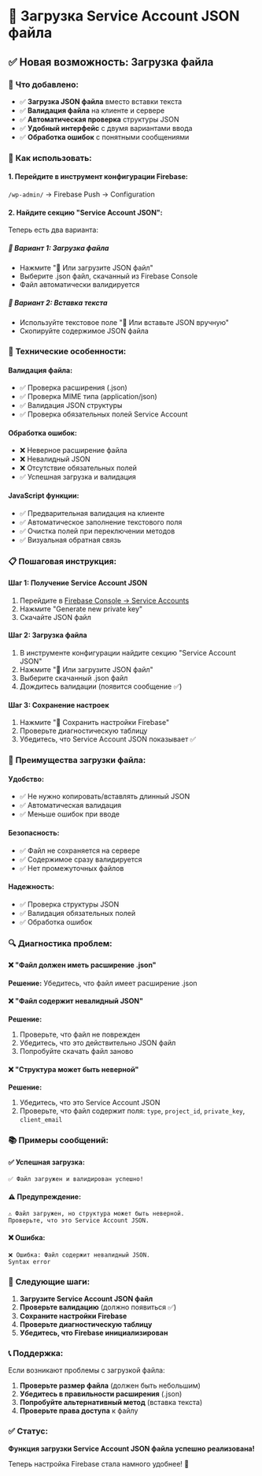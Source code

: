 # 📁 Загрузка Service Account JSON файла

## ✅ **Новая возможность: Загрузка файла**

### 🎉 **Что добавлено:**
- ✅ **Загрузка JSON файла** вместо вставки текста
- ✅ **Валидация файла** на клиенте и сервере
- ✅ **Автоматическая проверка** структуры JSON
- ✅ **Удобный интерфейс** с двумя вариантами ввода
- ✅ **Обработка ошибок** с понятными сообщениями

### 📍 **Как использовать:**

#### 1. **Перейдите в инструмент конфигурации Firebase:**
`/wp-admin/` → Firebase Push → Configuration

#### 2. **Найдите секцию "Service Account JSON":**
Теперь есть два варианта:

##### 📁 **Вариант 1: Загрузка файла**
- Нажмите "📁 Или загрузите JSON файл"
- Выберите .json файл, скачанный из Firebase Console
- Файл автоматически валидируется

##### 📝 **Вариант 2: Вставка текста**
- Используйте текстовое поле "📝 Или вставьте JSON вручную"
- Скопируйте содержимое JSON файла

### 🔧 **Технические особенности:**

#### **Валидация файла:**
- ✅ Проверка расширения (.json)
- ✅ Проверка MIME типа (application/json)
- ✅ Валидация JSON структуры
- ✅ Проверка обязательных полей Service Account

#### **Обработка ошибок:**
- ❌ Неверное расширение файла
- ❌ Невалидный JSON
- ❌ Отсутствие обязательных полей
- ✅ Успешная загрузка и валидация

#### **JavaScript функции:**
- ✅ Предварительная валидация на клиенте
- ✅ Автоматическое заполнение текстового поля
- ✅ Очистка полей при переключении методов
- ✅ Визуальная обратная связь

### 📋 **Пошаговая инструкция:**

#### **Шаг 1: Получение Service Account JSON**
1. Перейдите в [Firebase Console → Service Accounts](https://console.firebase.google.com/project/doska-a50b4/settings/serviceaccounts/adminsdk)
2. Нажмите "Generate new private key"
3. Скачайте JSON файл

#### **Шаг 2: Загрузка файла**
1. В инструменте конфигурации найдите секцию "Service Account JSON"
2. Нажмите "📁 Или загрузите JSON файл"
3. Выберите скачанный .json файл
4. Дождитесь валидации (появится сообщение ✅)

#### **Шаг 3: Сохранение настроек**
1. Нажмите "💾 Сохранить настройки Firebase"
2. Проверьте диагностическую таблицу
3. Убедитесь, что Service Account JSON показывает ✅

### 🎯 **Преимущества загрузки файла:**

#### **Удобство:**
- ✅ Не нужно копировать/вставлять длинный JSON
- ✅ Автоматическая валидация
- ✅ Меньше ошибок при вводе

#### **Безопасность:**
- ✅ Файл не сохраняется на сервере
- ✅ Содержимое сразу валидируется
- ✅ Нет промежуточных файлов

#### **Надежность:**
- ✅ Проверка структуры JSON
- ✅ Валидация обязательных полей
- ✅ Обработка ошибок

### 🔍 **Диагностика проблем:**

#### **❌ "Файл должен иметь расширение .json"**
**Решение:** Убедитесь, что файл имеет расширение .json

#### **❌ "Файл содержит невалидный JSON"**
**Решение:** 
1. Проверьте, что файл не поврежден
2. Убедитесь, что это действительно JSON файл
3. Попробуйте скачать файл заново

#### **❌ "Структура может быть неверной"**
**Решение:**
1. Убедитесь, что это Service Account JSON
2. Проверьте, что файл содержит поля: `type`, `project_id`, `private_key`, `client_email`

### 📚 **Примеры сообщений:**

#### **✅ Успешная загрузка:**
```
✅ Файл загружен и валидирован успешно!
```

#### **⚠️ Предупреждение:**
```
⚠️ Файл загружен, но структура может быть неверной. 
Проверьте, что это Service Account JSON.
```

#### **❌ Ошибка:**
```
❌ Ошибка: Файл содержит невалидный JSON. 
Syntax error
```

### 🚀 **Следующие шаги:**

1. **Загрузите Service Account JSON файл**
2. **Проверьте валидацию** (должно появиться ✅)
3. **Сохраните настройки Firebase**
4. **Проверьте диагностическую таблицу**
5. **Убедитесь, что Firebase инициализирован**

### 📞 **Поддержка:**

Если возникают проблемы с загрузкой файла:

1. **Проверьте размер файла** (должен быть небольшим)
2. **Убедитесь в правильности расширения** (.json)
3. **Попробуйте альтернативный метод** (вставка текста)
4. **Проверьте права доступа** к файлу

### ✅ **Статус:**
**Функция загрузки Service Account JSON файла успешно реализована!**

Теперь настройка Firebase стала намного удобнее! 🎉
